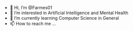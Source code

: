 - 👋 Hi, I’m @Farmes01
- 👀 I’m interested in Artificial Intelligence and Mental Health
- 🌱 I’m currently learning Computer Science in General
- 📫 How to reach me ...

<!---
Farmes01/Farmes01 is a ✨ special ✨ repository because its `README.md` (this file) appears on your GitHub profile.
You can click the Preview link to take a look at your changes.
--->

